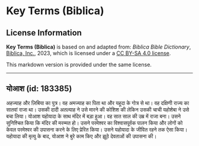 # Key Terms (Biblica)

## License Information

**Key Terms (Biblica)** is based on and adapted from: _Biblica Bible Dictionary_, [Biblica, Inc.](https://www.biblica.com/), 2023, which is licensed under a [CC BY-SA 4.0 license](https://creativecommons.org/licenses/by-sa/4.0/legalcode.en).

This markdown version is provided under the same license.



--------------------------------

## योआश (id: 183385)

अहज्याह और ज़िबिया का पुत्र। वह अमज्याह का पिता था और यहूदा के गोत्र से था। वह दक्षिणी राज्य का सातवां राजा था। उसकी दादी अतल्याह ने उसे मारने की कोशिश की लेकिन उसकी चाची यहोशेबा ने उसे बचा लिया। योआश यहोयादा के साथ मंदिर में बड़ा हुआ। वह सात साल की उम्र में राजा बना। उसने सुनिश्चित किया कि मंदिर की मरम्मत हो। उसने परमेश्वर का विश्वासपूर्वक पालन किया और लोगों को केवल परमेश्वर की उपासना करने के लिए प्रेरित किया। उसने यहोयादा के जीवित रहने तक ऐसा किया। यहोयादा की मृत्यु के बाद, योआश ने बुरे काम किए और झूठे देवताओं की उपासना की।


